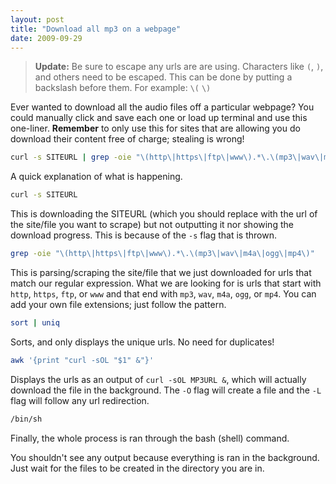 ```yaml
---
layout: post
title: "Download all mp3 on a webpage"
date: 2009-09-29
---
```


> **Update:** Be sure to escape any urls are are using. Characters like `(`, `)`, and others need to be escaped. This can be done by putting a backslash before them. For example: `\(` `\)`

Ever wanted to download all the audio files off a particular webpage? You could manually click and save each one or load up terminal and use this one-liner. **Remember** to only use this for sites that are allowing you do download their content free of charge; stealing is wrong!

```bash
curl -s SITEURL | grep -oie "\(http\|https\|ftp\|www\).*\.\(mp3\|wav\|m4a\|ogg\|mp4\)" | sort | uniq | awk '{print "curl -sOL "$1" &"}' | /bin/sh
```

A quick explanation of what is happening.

```bash
curl -s SITEURL
```

This is downloading the SITEURL (which you should replace with the url of the site/file you want to scrape) but not outputting it nor showing the download progress. This is because of the `-s` flag that is thrown.

```bash
grep -oie "\(http\|https\|ftp\|www\).*\.\(mp3\|wav\|m4a\|ogg\|mp4\)"
```

This is parsing/scraping the site/file that we just downloaded for urls that match our regular expression. What we are looking for is urls that start with `http`, `https`, `ftp`, or `www` and that end with `mp3`,  `wav`, `m4a`, `ogg`, or `mp4`. You can add your own file extensions; just follow the pattern.

```bash
sort | uniq
```

Sorts, and only displays the unique urls. No need for duplicates!

```bash
awk '{print "curl -sOL "$1" &"}'
```

Displays the urls as an output of `curl -sOL MP3URL &`, which will actually download the file in the background. The `-O` flag will create a file and the `-L` flag will follow any url redirection.

```bash
/bin/sh
```

Finally, the whole process is ran through the bash (shell) command.

You shouldn't see any output because everything is ran in the background. Just wait for the files to be created in the directory you are in.
